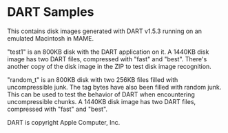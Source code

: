 # DART Samples #

This contains disk images generated with DART v1.5.3 running on an
emulated Macintosh in MAME.

"test1" is an 800KB disk with the DART application on it.  A 1440KB disk
image has two DART files, compressed with "fast" and "best".  There's another
copy of the disk image in the ZIP to test disk image recognition.

"random_t" is an 800KB disk with two 256KB files filled with uncompressible
junk.  The tag bytes have also been filled with random junk.  This can be
used to test the behavior of DART when encountering uncompressible chunks.
A 1440KB disk image has two DART files, compressed with "fast" and "best".

DART is copyright Apple Computer, Inc.
